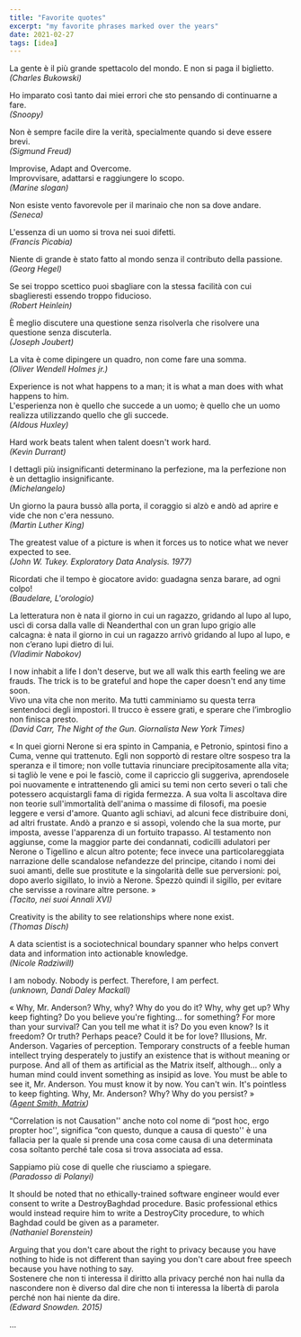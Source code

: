 ```yaml
---
title: "Favorite quotes"
excerpt: "my favorite phrases marked over the years"
date: 2021-02-27
tags: [idea]
---
```



La gente è il più grande spettacolo del mondo. E non si paga il biglietto.  
_(Charles Bukowski)_


Ho imparato così tanto dai miei errori che sto pensando di continuarne a fare.  
_(Snoopy)_


Non è sempre facile dire la verità, specialmente quando si deve essere brevi.  
_(Sigmund Freud)_


Improvise, Adapt and Overcome.  
Improvvisare, adattarsi e raggiungere lo scopo.  
_(Marine slogan)_


Non esiste vento favorevole per il marinaio che non sa dove andare.  
_(Seneca)_


L'essenza di un uomo si trova nei suoi difetti.  
_(Francis Picabia)_


Niente di grande è stato fatto al mondo senza il contributo della passione.  
_(Georg Hegel)_


Se sei troppo scettico puoi sbagliare con la stessa facilità con cui sbaglieresti essendo troppo fiducioso.  
_(Robert Heinlein)_


È meglio discutere una questione senza risolverla che risolvere una questione senza discuterla.  
_(Joseph Joubert)_


La vita è come dipingere un quadro, non come fare una somma.  
_(Oliver Wendell Holmes jr.)_


Experience is not what happens to a man; it is what a man does with what happens to him.  
L'esperienza non è quello che succede a un uomo; è quello che un uomo realizza utilizzando quello che gli succede.  
_(Aldous Huxley)_


Hard work beats talent when talent﻿ doesn't work hard.  
_(Kevin Durrant)_


I dettagli più insignificanti determinano la perfezione, ma la perfezione non è un dettaglio insignificante.  
_(Michelangelo)_


Un giorno la paura bussò alla porta, il coraggio si alzò e andò ad aprire e vide che non c'era nessuno.  
_(Martin Luther King)_


The greatest value of a picture is when it forces us to notice what we never expected to see.  
_(John W. Tukey. Exploratory Data Analysis. 1977)_


Ricordati che il tempo è giocatore avido: guadagna senza barare, ad ogni colpo!  
_(Baudelare, L'orologio)_


La letteratura non è nata il giorno in cui un ragazzo, gridando al lupo al lupo, uscì di corsa dalla valle di Neanderthal con un gran lupo grigio alle calcagna: è nata il giorno in cui un ragazzo arrivò gridando al lupo al lupo, e non c’erano lupi dietro di lui.  
_(Vladimir Nabokov)_


I now inhabit a life I don't deserve, but we all walk this earth feeling we are frauds. The trick is to be grateful and hope the caper doesn't end any time soon.  
Vivo una vita che non merito. Ma tutti camminiamo su questa terra sentendoci degli impostori. Il trucco è essere grati, e sperare che l’imbroglio non finisca presto.  
_(David Carr, The Night of the Gun. Giornalista New York Times)_


« In quei giorni Nerone si era spinto in Campania, e Petronio, spintosi 
fino a Cuma, venne qui trattenuto. Egli non sopportò di restare oltre 
sospeso tra la speranza e il timore; non volle tuttavia rinunciare 
precipitosamente alla vita; si tagliò le vene e poi le fasciò, come il 
capriccio gli suggeriva, aprendosele poi nuovamente e intrattenendo gli 
amici su temi non certo severi o tali che potessero acquistargli fama di
 rigida fermezza. A sua volta li ascoltava dire non teorie 
sull'immortalità dell'anima o massime di filosofi, ma poesie leggere e 
versi d'amore. Quanto agli schiavi, ad alcuni fece distribuire doni, ad 
altri frustate. Andò a pranzo e si assopì, volendo che la sua morte, pur
 imposta, avesse l'apparenza di un fortuito trapasso. Al testamento non 
aggiunse, come la maggior parte dei condannati, codicilli adulatori per 
Nerone o Tigellino e alcun altro potente; fece invece una 
particolareggiata narrazione delle scandalose nefandezze del principe, 
citando i nomi dei suoi amanti, delle sue prostitute e la singolarità 
delle sue perversioni: poi, dopo averlo sigillato, lo inviò a Nerone. 
Spezzò quindi il sigillo, per evitare che servisse a rovinare altre 
persone. »  
_(Tacito, nei suoi Annali XVI)_


Creativity is the ability to see relationships where none exist.  
_(Thomas Disch)_


A data scientist is a sociotechnical boundary spanner who helps convert data and information into actionable knowledge.  
_(Nicole Radziwill)_


I am nobody. Nobody is perfect. Therefore, I am perfect.  
_(unknown, Dandi Daley Mackall)_


« Why, Mr. Anderson? Why, why? Why do you do it? Why, why get up? Why keep
 fighting? Do you believe you're fighting... for something? For more 
than your survival? Can you tell me what it is? Do you even know? Is it 
freedom? Or truth? Perhaps peace? Could it be for love? Illusions, Mr. 
Anderson. Vagaries of perception. Temporary constructs of a feeble human
 intellect trying desperately to justify an existence that is without 
meaning or purpose. And all of them as artificial as the Matrix itself, 
although... only a human mind could invent something as insipid as love.
 You must be able to see it, Mr. Anderson. You must know it by now. You 
can't win. It's pointless to keep fighting. Why, Mr. Anderson? Why? Why 
do you persist? »  
_([Agent Smith, Matrix](https://www.youtube.com/watch?v=v5NSSIHY9f0))_


“Correlation is not Causation'' anche noto col nome di “post hoc, ergo propter hoc'', significa “con questo, dunque a causa di questo'' è una fallacia per la quale si prende una cosa come causa di una determinata cosa soltanto perché tale cosa si trova associata ad essa.


Sappiamo più cose di quelle che riusciamo a spiegare.  
_(Paradosso di Polanyi)_


It should be noted that no ethically-trained software engineer would ever consent to write a DestroyBaghdad procedure. 
Basic professional ethics would instead require him to write a DestroyCity procedure, to which Baghdad could be given as a parameter.  
_(Nathaniel Borenstein)_


Arguing that you don't care about the right to privacy because you have nothing to hide is not different than saying you don't care about free speech because you have nothing to say.  
Sostenere che non ti interessa il diritto alla privacy perché non hai nulla da nascondere non è diverso dal dire che non ti interessa la libertà di parola perché non hai niente da dire.  
_(Edward Snowden. 2015)_














...
